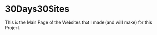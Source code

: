 # 30Days30Sites
This is the Main Page of the Websites that I made (and willl make) for this Project.
